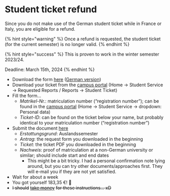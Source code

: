 # Student ticket refund

Since you do not make use of the German student ticket while in France or Italy, you are eligible for a refund.

{% hint style="warning" %}
Once a refund is requested, the student ticket (for the current semester) is no longer valid.
{% endhint %}

{% hint style="success" %}
This is proven to work in the winter semester 2023/24.

Deadline: March 15th, 2024
{% endhint %}

* Download the form [here](https://asta-dortmund.de/wp-content/uploads/wp-media/service/semesterticket/ticketrueckerstattung-antrag-sose23-en.pdf) ([German version](https://asta-dortmund.de/wp-content/uploads/wp-media/service/semesterticket/ticketrueckerstattung-antrag-sose22-de.pdf))
* Download your ticket from the [campus portal](https://www.campus.tu-dortmund.de) (Home → Student Service → Requested Reports / Reports → Student Ticket)
* Fill the form…
  * _Matrikel-Nr._: matriculation number (“registration number”); can be found in the [campus portal](https://www.campus.tu-dortmund.de) (Home → Student Service → dropdown: Personal data)
  * _Ticket-ID_: can be found on the ticket below your name, but probably identical to your matriculation number (“registration number”)
* Submit the document [here](https://asta-dortmund.de/2019/05/10/ticketrueckerstattung/)
  * _Erstattungsgrund_: Auslandssemester
  * _Antrag_: the request form you downloaded in the beginning
  * _Ticket_: the ticket PDF you downloaded in the beginning
  * _Nachweis_: proof of matriculation at a non-German university or similar; should include start and end dates
    * This might be a bit tricky. I had a personal confirmation note lying around, but you can try other documents/approaches first. They will e-mail you if they are not yet satisfied.
* Wait for about a week
* You got yourself 183,35 €! 🎉
* ~~I should~~ [~~take money~~](https://www.paypal.me/nicoweio) ~~for these instructions… xD~~
